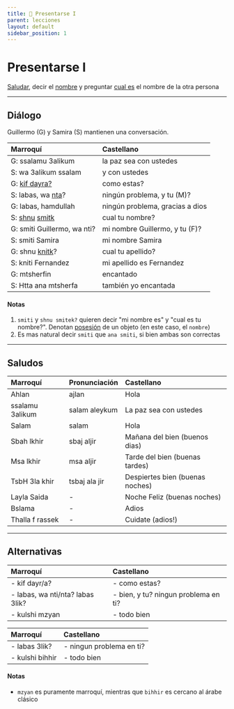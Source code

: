 ```yaml
---
title: 📖 Presentarse I
parent: lecciones
layout: default
sidebar_position: 1
---
```


# Presentarse I

[Saludar](../preguntas/como-estas), decir el [nombre](../vocabulario/nombre) y preguntar [cual es](../preguntas/cual-que) el nombre de la otra persona

---

## Diálogo

Guillermo (G) y Samira (S) mantienen una conversación.

| Marroquí                                                        | Castellano                      |
|:----------------------------------------------------------------|:--------------------------------|
| G: ssalamu 3alikum                                              | la paz sea con ustedes          |
| S: wa 3alikum ssalam                                            | y con ustedes                   |
| G: [kif dayra?](../preguntas/como-estas)                        | como estas?                     |
| S: labas, wa [nta](../vocabulario/pronombres)?                  | ningún problema, y tu (M)?      |
| G: labas, hamdullah                                             | ningún problema, gracias a dios |
| S: [shnu](../preguntas/cual-que) [smitk](../vocabulario/nombre) | cual tu nombre?                 |
| G: smiti Guillermo, wa nti?                                     | mi nombre Guillermo, y tu (F)?  |
| S: smiti Samira                                                 | mi nombre Samira                |
| G: shnu [knitk](../vocabulario/nombre#apellido)?                | cual tu apellido?               |
| S: kniti Fernandez                                              | mi apellido es Fernandez        |
| G: mtsherfin                                                    | encantado                       |
| S: Htta ana mtsherfa                                            | también yo encantada            |

#### Notas
1. `smiti` y `shnu smitek?` quieren decir "mi nombre es" y "cual es tu nombre?". Denotan [posesión](../vocabulario/pronombres#pronombres-posesivos) de un objeto (en este caso, el `nombre`)
2. Es mas natural decir `smiti` que `ana smiti`, si bien ambas son correctas

---

## Saludos

| Marroquí        | Pronunciación | Castellano                      |
|:----------------|:--------------|:--------------------------------|
| Ahlan           | ajlan         | Hola                            |
| ssalamu 3alikum | salam aleykum | La paz sea con ustedes          |
| Salam           | salam         | Hola                            |
| Sbah lkhir      | sbaj aljir    | Mañana del bien (buenos dias)   |
| Msa lkhir       | msa aljir     | Tarde del bien (buenas tardes)  |
| TsbH 3la khir   | tsbaj ala jir | Despiertes bien (buenas noches) |
| Layla Saida     | -             | Noche Feliz (buenas noches)     |
| Bslama          | -             | Adios                           |
| Thalla f rassek | -             | Cuidate (adios!)                |

---

## Alternativas

| Marroquí                         | Castellano                           |
|:---------------------------------|:-------------------------------------|
| - kif dayr/a?                    | - como estas?                        |
| - labas, wa nti/nta? labas 3lik? | - bien, y tu? ningun problema en ti? |
| - kulshi mzyan                   | - todo bien                          |

| Marroquí        | Castellano               |
|:----------------|:-------------------------|
| - labas 3lik?   | - ningun problema en ti? |
| - kulshi bihhir | - todo bien              |

#### Notas

- `mzyan` es puramente marroquí, mientras que `bihhir` es cercano al árabe clásico